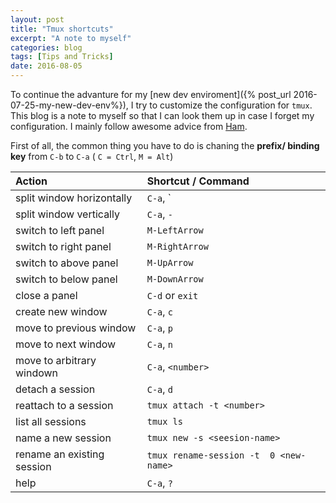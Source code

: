 ```yaml
---
layout: post
title: "Tmux shortcuts"
excerpt: "A note to myself"
categories: blog
tags: [Tips and Tricks]
date: 2016-08-05
---
```


To continue the advanture for my [new dev enviroment]({% post_url 2016-07-25-my-new-dev-env%}), I try to customize the configuration for `tmux`. This blog is a note to myself so that I can look them up in case I forget my configuration. I mainly follow awesome advice from [Ham](http://www.hamvocke.com/blog/a-guide-to-customizing-your-tmux-conf/).

First of all, the common thing you have to do is chaning the **prefix/ binding key** from `C-b` to `C-a` ( `C = Ctrl`, `M = Alt`)

| Action                     |  Shortcut / Command   |
|:---------------------------|:------------|
| split window horizontally  | `C-a`, `|`  |
| split window vertically 	 | `C-a`, `-`  |
| switch to left panel		 | `M-LeftArrow`| 
| switch to right panel		 | `M-RightArrow`| 
| switch to above panel		 | `M-UpArrow`| 
| switch to below panel		 | `M-DownArrow`| 
| close a panel 			 | `C-d` or `exit` |
| create new window 		 | `C-a`, `c` |
| move to previous window    | `C-a`, `p` |
| move to next window 		 | `C-a`, `n` |
| move to arbitrary	windown	 |  `C-a`, `<number>`| 
| detach a session		 | `C-a`, `d` |
| reattach to a session 		 | `tmux attach -t <number>` |
| list all sessions    | `tmux ls` |
| name a new session 		 | `tmux new -s <seesion-name>` |
| rename an existing session 		 | `tmux rename-session -t  0 <new-name>` |
| help 		 | `C-a`, `?` |

